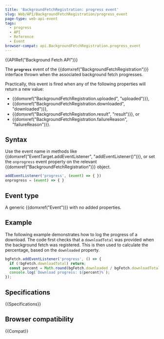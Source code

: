 ```yaml
---
title: 'BackgroundFetchRegistration: progress event'
slug: Web/API/BackgroundFetchRegistration/progress_event
page-type: web-api-event
tags:
  - progress
  - API
  - Reference
  - Event
browser-compat: api.BackgroundFetchRegistration.progress_event
---
```

{{APIRef("Background Fetch API")}}

The **`progress`** event of the {{domxref("BackgroundFetchRegistration")}} interface thrown when the associated background fetch progresses.

Practically, this event is fired when any of the following properties will return a new value:

- {{domxref("BackgroundFetchRegistration.uploaded", "uploaded")}},
- {{domxref("BackgroundFetchRegistration.downloaded", "downloaded")}},
- {{domxref("BackgroundFetchRegistration.result", "result")}}, or
- {{domxref("BackgroundFetchRegistration.failureReason", "failureReason")}}.

## Syntax

Use the event name in methods like {{domxref("EventTarget.addEventListener", "addEventListener()")}}, or set the `onprogress` event property on the relevant {{domxref("BackgroundFetchRegistration")}} object.

```js
addEventListener('progress', (event) => { })
onprogress = (event) => { }
```

## Event type

A generic {{domxref("Event")}} with no added properties.

## Example

The following example demonstrates how to log the progress of a download. The code first checks that a `downloadTotal` was provided when the background fetch was registered. This is then used to calculate the percentage, based on the `downloaded` property.

```js
bgFetch.addEventListener('progress', () => {
  if (!bgFetch.downloadTotal) return;
  const percent = Math.round(bgFetch.downloaded / bgFetch.downloadTotal * 100);
  console.log(`Download progress: ${percent}%`);
});
```

## Specifications

{{Specifications}}

## Browser compatibility

{{Compat}}
